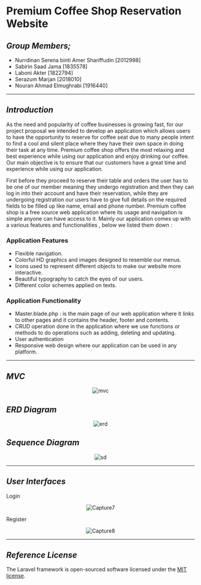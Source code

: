 # **Premium Coffee Shop Reservation Website** 

## ***Group Members;***

- Nurrdinan Serena binti Amer Shariffudin [2012998]
- Sabirin Saad Jama [1835578]
- Laboni Akter [1822794]
- Serazum Marjan [2018010]
- Nouran Ahmad Elmughrabi [1916440]

-----------------

## ***Introduction***

As the need and popularity of coffee businesses is growing fast, for our project proposal we intended to develop an application which allows users to have the opportunity to reserve for coffee seat due to many people intent to find a cool and silent place where they have their own space in doing their task at any time. Premium coffee shop offers the most relaxing and best experience while using our application and enjoy drinking our coffee. Our main objective is to ensure that our customers have a great time and experience while using our application.

First before they proceed to reserve their table and orders the user has to be one of our member meaning they undergo registration and then they can log in into their account and have their reservation, while they are undergoing registration our users have to give full details on the required fields to be filled up like name, email and phone number. Premium coffee shop is a free source web application where its usage and navigation is simple anyone can have access to it. Mainly our application comes up with a various features and functionalities , below we listed them down :

### **Application Features**

- Flexible navigation. 
- Colorful HD graphics and images  designed to resemble our menus.
- Icons used  to represent different objects to make our website more interactive.
- Beautiful typography to catch the eyes of our users.
- Different color schemes applied on texts.

### **Application Functionality**

- Master.blade.php : is the main page of our web application where it links to other pages and it contains the header, footer and contents.
- CRUD operation done in the application where we use functions or methods to do operations such as adding, deleting and updating.
- User authentication 
- Responsive web design where our application can be used in any platform.

----------------------

## ***MVC***

<div align="center">

![mvc](https://user-images.githubusercontent.com/93330469/173891932-a60664db-d8d5-441a-a71c-07978b6feee0.png)

</div>


## ***ERD Diagram***


<div align="center">
  
![erd](https://user-images.githubusercontent.com/93330469/173889347-6f6874b8-eb1f-4892-9c3e-4a443cffa46d.png)
  
</div>


## ***Sequence Diagram***

<div align="center">
  
![sd](https://user-images.githubusercontent.com/93330469/173889793-2e105d61-0f03-4b55-bb6c-1b1914d38cf9.png)
  
</div>

-----------------------

## ***User Interfaces***
Login

<div align="center">
  
![Capture7](https://user-images.githubusercontent.com/93330469/175452570-bfa4a883-aa94-4326-8273-82d86260c9ea.JPG)
  
</div>

Register

<div align="center">
  
  ![Capture8](https://user-images.githubusercontent.com/93330469/175452734-95ea5d8a-612e-4a79-b0cf-ea5ab5f10887.JPG)

  </div>


-------------------------

## ***Reference License***

The Laravel framework is open-sourced software licensed under the [MIT license](https://opensource.org/licenses/MIT).
